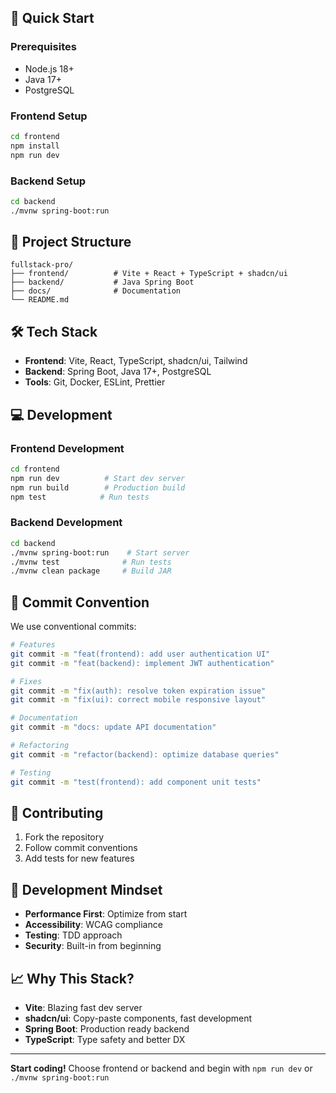 
## 🚀 Quick Start

### Prerequisites
- Node.js 18+
- Java 17+
- PostgreSQL

### Frontend Setup
```bash
cd frontend
npm install
npm run dev
```

### Backend Setup
```bash
cd backend
./mvnw spring-boot:run
```

## 📁 Project Structure
```
fullstack-pro/
├── frontend/          # Vite + React + TypeScript + shadcn/ui
├── backend/           # Java Spring Boot
├── docs/              # Documentation
└── README.md
```

## 🛠 Tech Stack
- **Frontend**: Vite, React, TypeScript, shadcn/ui, Tailwind
- **Backend**: Spring Boot, Java 17+, PostgreSQL
- **Tools**: Git, Docker, ESLint, Prettier

## 💻 Development

### Frontend Development
```bash
cd frontend
npm run dev          # Start dev server
npm run build        # Production build
npm test            # Run tests
```

### Backend Development
```bash
cd backend
./mvnw spring-boot:run    # Start server
./mvnw test              # Run tests
./mvnw clean package     # Build JAR
```

## 📝 Commit Convention
We use conventional commits:

```bash
# Features
git commit -m "feat(frontend): add user authentication UI"
git commit -m "feat(backend): implement JWT authentication"

# Fixes
git commit -m "fix(auth): resolve token expiration issue"
git commit -m "fix(ui): correct mobile responsive layout"

# Documentation
git commit -m "docs: update API documentation"

# Refactoring
git commit -m "refactor(backend): optimize database queries"

# Testing
git commit -m "test(frontend): add component unit tests"
```

## 🤝 Contributing
1. Fork the repository
2. Follow commit conventions
3. Add tests for new features


## 🎯 Development Mindset
- **Performance First**: Optimize from start
- **Accessibility**: WCAG compliance
- **Testing**: TDD approach
- **Security**: Built-in from beginning

## 📈 Why This Stack?
- **Vite**: Blazing fast dev server
- **shadcn/ui**: Copy-paste components, fast development
- **Spring Boot**: Production ready backend
- **TypeScript**: Type safety and better DX

---

**Start coding!** Choose frontend or backend and begin with `npm run dev` or `./mvnw spring-boot:run`
